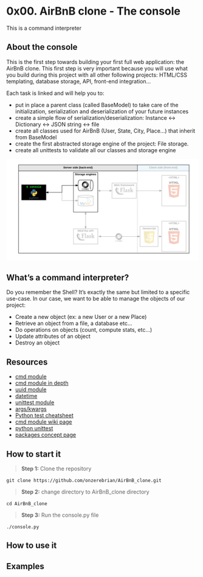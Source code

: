 # **0x00. AirBnB clone - The console**
This is a command interpreter


## About the console
This is the first step towards building your first full web application: the AirBnB clone. This first step is very important because you will use what you build during this project with all other following projects: HTML/CSS templating, database storage, API, front-end integration…

Each task is linked and will help you to:

- put in place a parent class (called BaseModel) to take care of the initialization, serialization and deserialization of your future instances
- create a simple flow of serialization/deserialization: Instance <-> Dictionary <-> JSON string <-> file
- create all classes used for AirBnB (User, State, City, Place…) that inherit from BaseModel
- create the first abstracted storage engine of the project: File storage.
- create all unittests to validate all our classes and storage engine

![Alt](/815046647d23428a14ca.png)

## What’s a command interpreter?

Do you remember the Shell? It’s exactly the same but limited to a specific use-case. In our case, we want to be able to manage the objects of our project:

+ Create a new object (ex: a new User or a new Place)
+ Retrieve an object from a file, a database etc…
+ Do operations on objects (count, compute stats, etc…)
+ Update attributes of an object
+ Destroy an object


## Resources
+ [cmd module](https://intranet.alxswe.com/rltoken/8ecCwE6veBmm3Nppw4hz5A)
+ [cmd module in depth](https://intranet.alxswe.com/rltoken/uEy4RftSdKypoig9NFTvCg)
+ [uuid module](https://intranet.alxswe.com/rltoken/KfL9TqwdI69W6ttG6gTPPQ)
+ [datetime](https://intranet.alxswe.com/rltoken/1d8I3jSKgnYAtA1IZfEDpA)
+ [unittest module](https://intranet.alxswe.com/rltoken/IlFiMB8UmqBG2CxA0AD3jA)
+ [args/kwargs](https://intranet.alxswe.com/rltoken/C_a0EKbtvKdMcwIAuSIZng)
+ [Python test cheatsheet](https://intranet.alxswe.com/rltoken/tgNVrKKzlWgS4dfl3mQklw)
+ [cmd module wiki page](https://intranet.alxswe.com/rltoken/EvcaH9uTLlauxuw03WnkOQ)
+ [python unittest](https://intranet.alxswe.com/rltoken/begh14KQA-3ov29KvD_HvA)
+ [packages concept page](https://intranet.alxswe.com/concepts/66)


## How to start it
> **Step 1:** Clone the repository
````
git clone https://github.com/onzerebrian/AirBnB_clone.git
````

> **Step 2:** change directory to AirBnB_clone directory
````
cd AirBnB_clone
````

> **Step 3:** Run the console.py file
````
./console.py
````

## How to use it


## Examples





